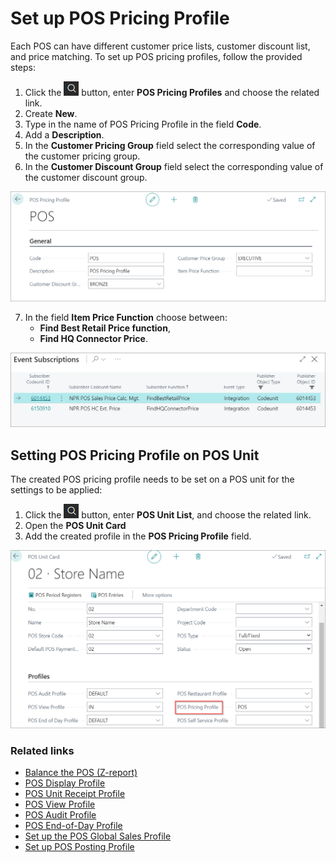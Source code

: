 # Set up POS Pricing Profile

Each POS can have different customer price lists, customer discount list, and price matching. To set up POS pricing profiles, follow the provided steps:

1. Click the ![Lightbulb that opens the Tell Me feature](../../../images/Icons/Lightbulb_icon.png "Tell Me what you want to do") button, enter **POS Pricing Profiles** and choose the related link.
2. Create **New**.
3. Type in the name of POS Pricing Profile in the field **Code**.
4. Add a **Description**.
5. In the **Customer Pricing Group** field select the corresponding value of the customer pricing group.
6. In the **Customer Discount Group** field select the corresponding value of the customer discount group.

![POS_set](../images/POS_new.png)

7. In the field **Item Price Function** choose between:    
   - **Find Best Retail Price function**,   
   - **Find HQ Connector Price**.

 ![POS_2](../images/POS_matching.png)

## Setting POS Pricing Profile on POS Unit

The created POS pricing profile needs to be set on a POS unit for the settings to be applied:

1. Click the ![Lightbulb that opens the Tell Me feature](../../../images/Icons/Lightbulb_icon.png "Tell Me what you want to do") button, enter **POS Unit List**, and choose the related link.
2. Open the **POS Unit Card**
3. Add the created profile in the **POS Pricing Profile** field.

![POS_3](../images/POS_add.png)

### Related links

- [Balance the POS (Z-report)](../howto/balance_the_pos.md)
- [POS Display Profile](../reference/POS_Display_profile.md)
- [POS Unit Receipt Profile](../explanation/POS_unit_Receipt_profile.md)
- [POS View Profile](../reference/POS_view_profile.md)
- [POS Audit Profile](../reference/POS_audit_profile.md)
- [POS End-of-Day Profile](../reference/POS_End_of_Day_Profile.md)
- [Set up the POS Global Sales Profile](../howto/POS_Global.md)
- [Set up POS Posting Profile](../howto/POS_Pos_Prof.md)